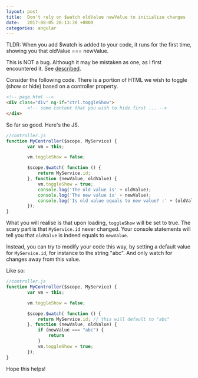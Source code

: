 ```yaml
---
layout: post
title:  Don't rely on $watch oldValue newValue to initialize changes
date:   2017-08-05 20:13:30 +0800
categories: angular
---
```


TLDR: 
When you add $watch is added to your code, it runs for the first time, showing you that oldValue === newValue. 

This is NOT a bug. Although it may be mistaken as one, as I first encountered it. See [described](https://github.com/angular/angular.js/issues/11565).


Consider the following code. There is a portion of HTML we wish to toggle (show or hide) based on a controller property.

```html
<!-- page.html -->
<div class="div" ng-if="ctrl.toggleShow">
        <!-- some content that you wish to hide first ... -->
</div>

```
So far so good. Here's the JS.

```javascript
//controller.js
function MyController($scope, MyService) {
        var vm = this;

        vm.toggleShow = false;

        $scope.$watch( function () {
            return MyService.id;
        }, function (newValue, oldValue) {
            vm.toggleShow = true;
            console.log('The old value is' + oldValue);
            console.log('The new value is' + newValue);
            console.log('Is old value equals to new value? :' + (oldValue === newValue));
        });
}
```

What you will realise is that upon loading, `toggleShow` will be set to true. The scary part is that `MyService.id` never changed. Your console statements will tell you that `oldValue` is indeed equals to `newValue`. 

Instead, you can try to modify your code this way, by setting a default value for `MyService.id`, for instance to the string "abc". And only watch for changes away from this value.

Like so:

```javascript
//controller.js
function MyController($scope, MyService) {
        var vm = this;

        vm.toggleShow = false;

        $scope.$watch( function () {
            return MyService.id; // this will default to "abc"
        }, function (newValue, oldValue) {
            if (newValue === "abc") {
                return
            }
            vm.toggleShow = true;
        });
}       
```
Hope this helps!



